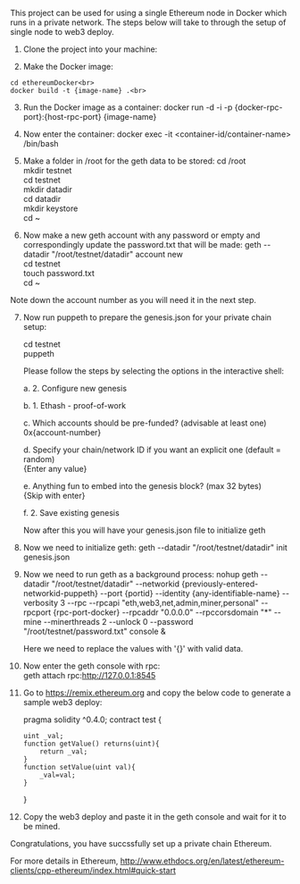 This project can be used for using a single Ethereum node in Docker which runs in a private network.
The steps below will take to through the setup of single node to web3 deploy.

1. Clone the project into your machine:

2. Make the Docker image:
```
cd ethereumDocker<br>
docker build -t {image-name} .<br>

```
3. Run the Docker image as a container:
docker run -d -i -p {docker-rpc-port}:{host-rpc-port} {image-name}<br>

4. Now enter the container:
docker exec -it <container-id/container-name> /bin/bash<br>

5. Make a folder in /root for the geth data to be stored:
cd /root<br>
mkdir testnet<br>
cd testnet<br>
mkdir datadir<br>
cd datadir<br>
mkdir keystore<br>
cd ~<br>

6. Now make a new geth account with any password or empty and correspondingly update the password.txt that will be made:
geth --datadir "/root/testnet/datadir" account new<br>
cd testnet <br>
touch password.txt<br>
cd ~<br>


 Note down the account number as you will need it in the next step.


7. Now run puppeth to prepare the genesis.json for your private chain setup:

    cd testnet<br>
    puppeth<br>

    Please follow the steps by selecting the options in the interactive shell:

    a. 2. Configure new genesis<br>

    b. 1. Ethash - proof-of-work<br>

    c. Which accounts should be pre-funded? (advisable at least one)
    0x{account-number}<br>

    d. Specify your chain/network ID if you want an explicit one (default = random)<br>
    {Enter any value}

    e. Anything fun to embed into the genesis block? (max 32 bytes)<br>
    {Skip with enter}

    f. 2. Save existing genesis<br>

    Now after this you will have your genesis.json file to initialize geth

8. Now we need to initialize geth:
    geth --datadir "/root/testnet/datadir" init genesis.json<br>

9. Now we need to run geth as a background process:
    nohup geth --datadir "/root/testnet/datadir" --networkid {previously-entered-networkid-puppeth} --port {portid} --identity {any-identifiable-name} --verbosity 3 --rpc --rpcapi "eth,web3,net,admin,miner,personal" --rpcport {rpc-port-docker} --rpcaddr "0.0.0.0" --rpccorsdomain "*" --mine --minerthreads 2 --unlock 0 --password "/root/testnet/password.txt" console &<br>

    Here we need to replace the values with '{}' with valid data.

10. Now enter the geth console with rpc:<br>
    geth attach rpc:http://127.0.0.1:8545<br>

11. Go to https://remix.ethereum.org and copy the below code to generate a sample web3 deploy:<br>

    pragma solidity ^0.4.0;
    contract test {

        uint _val;
        function getValue() returns(uint){
            return _val;
        }
        function setValue(uint val){
            _val=val;
        }
    }



12. Copy the web3 deploy and paste it in the geth console and wait for it to be mined.

Congratulations, you have succssfully set up a private chain Ethereum.

For more details in Ethereum,
http://www.ethdocs.org/en/latest/ethereum-clients/cpp-ethereum/index.html#quick-start
